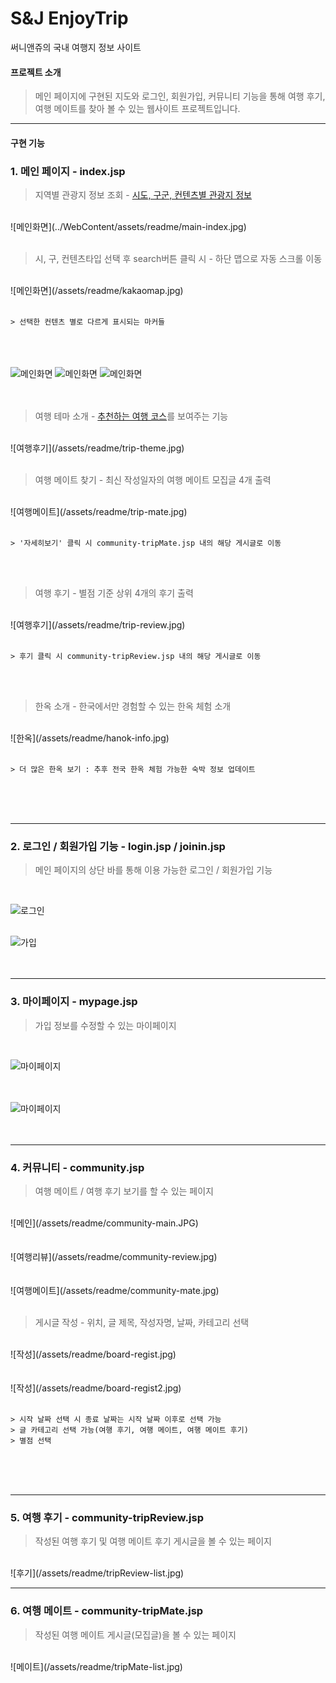 # S&J EnjoyTrip
써니앤쥬의 국내 여행지 정보 사이트

#### 프로젝트 소개
> 메인 페이지에 구현된 지도와 로그인, 회원가입, 커뮤니티 기능을 통해 여행 후기, 여행 메이트를 찾아 볼 수 있는 웹사이트 프로젝트입니다.


----------------------------------------------------------------------------


#### 구현 기능

### 1. 메인 페이지 - index.jsp

> 지역별 관광지 정보 조회 - [시도, 구군, 컨텐츠별 관광지 정보](https://www.data.go.kr/data/15101578/openapi.do)
<br/>
![메인화면](../WebContent/assets/readme/main-index.jpg)  
<br/><br/>


> 시, 구, 컨텐츠타입 선택 후 search버튼 클릭 시 - 하단 맵으로 자동 스크롤 이동
<br/>
![메인화면](/assets/readme/kakaomap.jpg)  
<br/><br/>

    > 선택한 컨텐츠 별로 다르게 표시되는 마커들  
<br/><br/><br/>
![메인화면](/assets/readme/map-shopping.jpg)
![메인화면](/assets/readme/map-festival.jpg)
![메인화면](/assets/readme/map-food.jpg)
<br/><br/><br/>


> 여행 테마 소개 - [추천하는 여행 코스](https://www.data.go.kr/data/15101578/openapi.do)를 보여주는 기능
<br/>
![여행후기](/assets/readme/trip-theme.jpg)  
<br/><br/>

> 여행 메이트 찾기 - 최신 작성일자의 여행 메이트 모집글 4개 출력
<br/>
![여행메이트](/assets/readme/trip-mate.jpg)   
<br/><br/>

    > '자세히보기' 클릭 시 community-tripMate.jsp 내의 해당 게시글로 이동
<br/><br/>

> 여행 후기 - 별점 기준 상위 4개의 후기 출력
<br/>
![여행후기](/assets/readme/trip-review.jpg)  
<br/><br/>

    > 후기 클릭 시 community-tripReview.jsp 내의 해당 게시글로 이동
<br/><br/>



> 한옥 소개 - 한국에서만 경험할 수 있는 한옥 체험 소개
<br/>
![한옥](/assets/readme/hanok-info.jpg)  
<br/><br/>

    > 더 많은 한옥 보기 : 추후 전국 한옥 체험 가능한 숙박 정보 업데이트
<br/><br/><br/>



-----------------------------------------------------------

### 2. 로그인 / 회원가입 기능 - login.jsp / joinin.jsp
> 메인 페이지의 상단 바를 통해 이용 가능한 로그인 / 회원가입 기능
<br/>


![로그인](/assets/readme/login.jpg)
<br/><br/>

![가입](/assets/readme/joinin.jpg)  
<br/><br/>


-----------------------------------------------------------

### 3. 마이페이지 - mypage.jsp
> 가입 정보를 수정할 수 있는 마이페이지  
<br/>


![마이페이지](/assets/readme/mypage.jpg)  
<br/><br/>

![마이페이지](/assets/readme/mypage2.jpg)  
<br/><br/>

-----------------------------------------------------------

### 4. 커뮤니티 - community.jsp
> 여행 메이트 / 여행 후기 보기를 할 수 있는 페이지
<br/>
![메인](/assets/readme/community-main.JPG)  
<br/><br/>


<br/>
![여행리뷰](/assets/readme/community-review.jpg)  
<br/><br/>

<br/>
![여행메이트](/assets/readme/community-mate.jpg)  
<br/><br/>


> 게시글 작성 - 위치, 글 제목, 작성자명, 날짜, 카테고리 선택
<br/>
![작성](/assets/readme/board-regist.jpg)  
<br/><br/>
<br/>
![작성](/assets/readme/board-regist2.jpg)  
<br/><br/>


    > 시작 날짜 선택 시 종료 날짜는 시작 날짜 이후로 선택 가능
    > 글 카테고리 선택 가능(여행 후기, 여행 메이트, 여행 메이트 후기)
    > 별점 선택
<br/><br/><br/>


-----------------------------------------------------------

### 5. 여행 후기 - community-tripReview.jsp
> 작성된 여행 후기 및 여행 메이트 후기 게시글을 볼 수 있는 페이지
<br/>
![후기](/assets/readme/tripReview-list.jpg)

-----------------------------------------------------------

### 6. 여행 메이트 - community-tripMate.jsp
> 작성된 여행 메이트 게시글(모집글)을 볼 수 있는 페이지
<br/>
![메이트](/assets/readme/tripMate-list.jpg)


 
